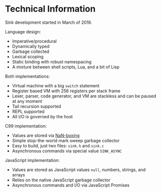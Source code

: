 
Technical Information
=====================

Sink development started in March of 2016.

Language design:

* Imperative/procedural
* Dynamically typed
* Garbage collected
* Lexical scoping
* Static binding with robust namespacing
* A mixture between shell scripts, Lua, and a bit of Lisp

Both implementations:

* Virtual machine with a big `switch` statement
* Register based VM with 256 registers per stack frame
* Lexer, parser, code generator, and VM are stackless and can be paused at any moment
* Tail recursion supported
* REPL supported
* All I/O is governed by the host

C99 implementation:

* Values are stored via [NaN-boxing](http://syntheti.cc/article/nan-boxing/)
* Simple stop-the-world mark sweep garbage collector
* Easy to build, just two files: `sink.h` and `sink.c`
* Asynchronous commands via special value `SINK_ASYNC`

JavaScript implementation:

* Values are stored as JavaScript values `null`, numbers, strings, and arrays
* Relies on the native JavaScript garbage collector
* Asynchronous commands and I/O via JavaScript Promises
